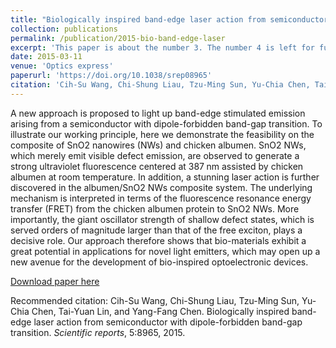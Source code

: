 ```yaml
---
title: "Biologically inspired band-edge laser action from semiconductor with dipole-forbidden band-gap transition."
collection: publications
permalink: /publication/2015-bio-band-edge-laser
excerpt: 'This paper is about the number 3. The number 4 is left for future work.'
date: 2015-03-11
venue: 'Optics express'
paperurl: 'https://doi.org/10.1038/srep08965'
citation: 'Cih-Su Wang, Chi-Shung Liau, Tzu-Ming Sun, Yu-Chia Chen, Tai-Yuan Lin, and Yang-Fang Chen. Biologically inspired band-edge laser action from semiconductor with dipole-forbidden band-gap transition. <i>Scientific reports</i>, 5:8965, 2015.'
---
```

A new approach is proposed to light up band-edge stimulated emission arising from a semiconductor with dipole-forbidden band-gap transition. To illustrate our working principle, here we demonstrate the feasibility on the composite of SnO2 nanowires (NWs) and chicken albumen. SnO2 NWs, which merely emit visible defect emission, are observed to generate a strong ultraviolet fluorescence centered at 387 nm assisted by chicken albumen at room temperature. In addition, a stunning laser action is further discovered in the albumen/SnO2 NWs composite system. The underlying mechanism is interpreted in terms of the fluorescence resonance energy transfer (FRET) from the chicken albumen protein to SnO2 NWs. More importantly, the giant oscillator strength of shallow defect states, which is served orders of magnitude larger than that of the free exciton, plays a decisive role. Our approach therefore shows that bio-materials exhibit a great potential in applications for novel light emitters, which may open up a new avenue for the development of bio-inspired optoelectronic devices.

[Download paper here](https://doi.org/10.1038/srep08965)


Recommended citation: Cih-Su Wang, Chi-Shung Liau, Tzu-Ming Sun, Yu-Chia Chen, Tai-Yuan Lin, and Yang-Fang Chen. Biologically inspired band-edge laser action from semiconductor with dipole-forbidden band-gap transition. <i>Scientific reports</i>, 5:8965, 2015.
